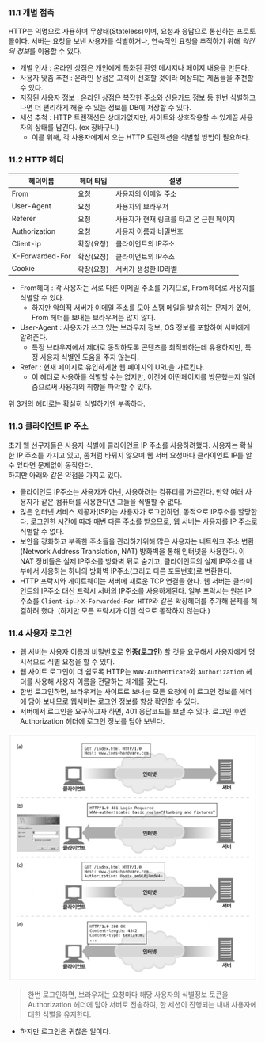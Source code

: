 ### 11.1 개별 접촉
HTTP는 익명으로 사용하며 무상태(Stateless)이며, 요청과 응답으로 통신하는 프로토콜이다.
서버는 요청을 보낸 사용자를 식별하거나, 연속적인 요청을 추적하기 위해 *약간의 정보*를 이용할 수 있다.

- 개별 인사 : 온라인 상점은 개인에게 특화된 환영 메시지나 페이지 내용을 만든다.
- 사용자 맞춤 추천 : 온라인 상점은 고객이 선호할 것이라 예상되는 제품들을 추천할 수 있다.
- 저장된 사용자 정보 : 온라인 상점은 복잡한 주소와 신용카드 정보 등 한번 식별하고나면 더 편리하게 해줄 수 있는 정보를 DB에 저장할 수 있다.
- 세션 추척 : HTTP 트랜잭션은 상태가없지만, 사이트와 상호작용할 수 있게끔 사용자의 상태를 남긴다. (ex 장바구니)
    - 이를 위해, 각 사용자에게서 오는 HTTP 트랜잭션을 식별할 방법이 필요하다.

### 11.2 HTTP 헤더

|헤더이름|헤더 타입|설명|
|------|------|---|
|From|요청|사용자의 이메일 주소|
|User-Agent|요청|사용자의 브라우저|
|Referer|요청|사용자가 현재 링크를 타고 온 근원 페이지|
|Authorization|요청|사용자 이름과 비밀번호|
|Client-ip|확장(요청)|클라이언트의 IP주소|
|X-Forwarded-For|확장(요청)|클라이언트의 IP주소|
|Cookie|확장(요청)|서버가 생성한 ID라벨|

- From헤더 : 각 사용자는 서로 다른 이메일 주소를 가지므로, From헤더로 사용자를 식별할 수 있다. 
    - 하지만 악의적 서버가 이메일 주소를 모아 스팸 메일을 발송하는 문제가 있어, From 헤더를 보내는 브라우저는 많지 않다.
- User-Agent : 사용자가 쓰고 있는 브라우저 정보, OS 정보를 포함하여 서버에게 알려준다.
    - 특정 브라우저에서 제대로 동작하도록 콘텐츠를 최적화하는데 유용하지만, 특정 사용자 식별엔 도움을 주지 않는다.
- Refer : 현재 페이지로 유입하게한 웹 페이지의 URL을 가르킨다.
    - 이 헤더로 사용하를 식별할 수는 없지만, 이전에 어떤페이지를 방문했는지 알려줌으로써 사용자의 취향을 파악할 수 있다.

위 3개의 헤더로는 확실히 식별하기엔 부족하다.

### 11.3 클라이언트 IP 주소
초기 웹 선구자들은 사용자 식별에 클라이언트 IP 주소를 사용하려했다. 사용자는 확실한 IP 주소를 가지고 있고, 좀처럼 바뀌지 않으며 웹 서버 요청마다 클라이언트 IP를 알 수 있다면 문제없이 동작한다.   
하지만 아래와 같은 약점을 가지고 있다.
- 클라이언트 IP주소는 사용자가 아닌, 사용하려는 컴퓨터를 가르킨다.
  만약 여러 사용자가 같은 컴퓨터를 사용한다면 그들을 식별할 수 없다.
- 많은 인터넷 서비스 제공자(ISP)는 사용자가 로그인하면, 동적으로 IP주소를 할당한다.
  로그인한 시간에 따라 매번 다른 주소를 받으므로, 웹 서버는 사용자를 IP 주소로 식별할 수 없다.
- 보안을 강화하고 부족한 주소들을 관리하기위해 많은 사용자는 네트워크 주소 변환(Network Address Translation, NAT) 방화벽을 통해 인터넷을 사용한다. 
  이 NAT 장비들은 실제 IP주소를 방화벽 뒤로 숨기고, 클라이언트의 실제 IP주소를 내부에서 사용하는 하나의 방화벽 IP주소(그리고 다른 포트번호)로 변환한다.
- HTTP 프락시와 게이트웨이는 서버에 새로운 TCP 연결을 한다. 웹 서버는 클라이언트의 IP주소 대신 프락시 서버의 IP주소를 사용하게된다. 
  일부 프락시는 원본 IP주소를 `Client-ip`나 `X-Forwarded-For HTTP`와 같은 확장헤더를 추가해 문제를 해결하려 했다.
  (하지만 모든 프락시가 이런 식으로 동작하지 않는다.)
  

### 11.4 사용자 로그인
- 웹 서버는 사용자 이름과 비밀번호로 **인증(로그인)** 할 것을 요구해서 사용자에게 명시적으로 식별 요청을 할 수 있다.   
- 웹 사이트 로그인이 더 쉽도록 HTTP는 `WWW-Authenticate`와 `Authorization` 헤더를 사용해 사용자 이름을 전달하는 체계를 갖는다.
- 한번 로그인하면, 브라우저는 사이트로 보내는 모든 요청에 이 로그인 정보를 헤더에 담아 보내므로 웹서버는 로그인 정보를 항상 확인할 수 있다.
- 서버에서 로그인을 요구하고자 하면, 401 응답코드를 보낼 수 있다. 로그인 후엔 Authorization 헤더에 로그인 정보를 담아 보낸다.

<img src="img/11-2.png" width="600"/>

> 한번 로그인하면, 브라우저는 요청마다 해당 사용자의 식별정보 토큰을 Authorization 헤더에 담아 서버로 전송하여, 한 세션이 진행되는 내내 사용자에대한 식별을 유지한다.

- 하지만 로그인은 귀찮은 일이다.

